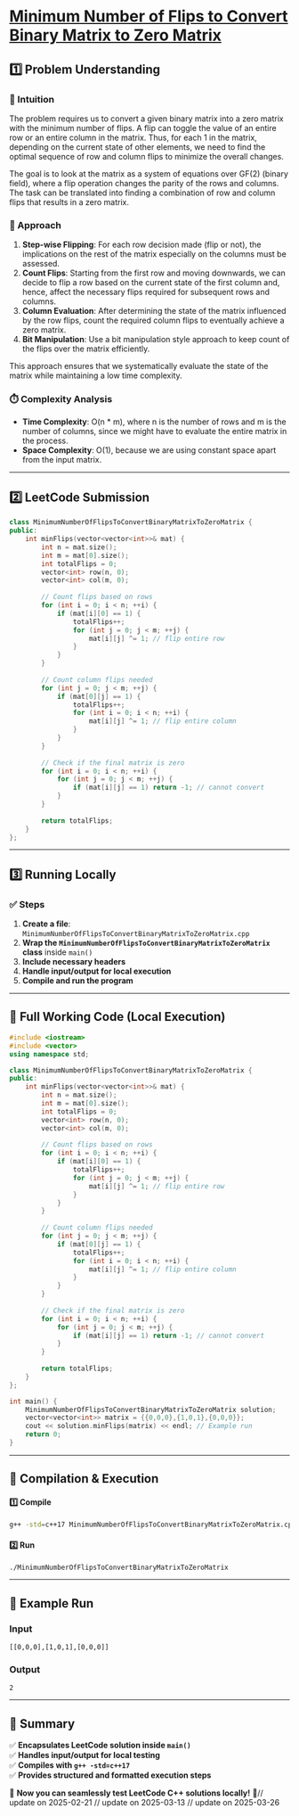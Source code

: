 # **[Minimum Number of Flips to Convert Binary Matrix to Zero Matrix](https://leetcode.com/problems/minimum-number-of-flips-to-convert-binary-matrix-to-zero-matrix/description/)**  

## **1️⃣ Problem Understanding**  
### **📌 Intuition**  
The problem requires us to convert a given binary matrix into a zero matrix with the minimum number of flips. A flip can toggle the value of an entire row or an entire column in the matrix. Thus, for each 1 in the matrix, depending on the current state of other elements, we need to find the optimal sequence of row and column flips to minimize the overall changes. 

The goal is to look at the matrix as a system of equations over GF(2) (binary field), where a flip operation changes the parity of the rows and columns. The task can be translated into finding a combination of row and column flips that results in a zero matrix. 

### **🚀 Approach**  
1. **Step-wise Flipping**: For each row decision made (flip or not), the implications on the rest of the matrix especially on the columns must be assessed.
2. **Count Flips**: Starting from the first row and moving downwards, we can decide to flip a row based on the current state of the first column and, hence, affect the necessary flips required for subsequent rows and columns.
3. **Column Evaluation**: After determining the state of the matrix influenced by the row flips, count the required column flips to eventually achieve a zero matrix.
4. **Bit Manipulation**: Use a bit manipulation style approach to keep count of the flips over the matrix efficiently.

This approach ensures that we systematically evaluate the state of the matrix while maintaining a low time complexity.

### **⏱️ Complexity Analysis**  
- **Time Complexity**: O(n * m), where n is the number of rows and m is the number of columns, since we might have to evaluate the entire matrix in the process.
- **Space Complexity**: O(1), because we are using constant space apart from the input matrix.

---  

## **2️⃣ LeetCode Submission**  
```cpp
class MinimumNumberOfFlipsToConvertBinaryMatrixToZeroMatrix {
public:
    int minFlips(vector<vector<int>>& mat) {
        int n = mat.size();
        int m = mat[0].size();
        int totalFlips = 0;
        vector<int> row(n, 0);
        vector<int> col(m, 0);
        
        // Count flips based on rows
        for (int i = 0; i < n; ++i) {
            if (mat[i][0] == 1) {
                totalFlips++;
                for (int j = 0; j < m; ++j) {
                    mat[i][j] ^= 1; // flip entire row
                }
            }
        }
        
        // Count column flips needed
        for (int j = 0; j < m; ++j) {
            if (mat[0][j] == 1) {
                totalFlips++;
                for (int i = 0; i < n; ++i) {
                    mat[i][j] ^= 1; // flip entire column
                }
            }
        }
        
        // Check if the final matrix is zero
        for (int i = 0; i < n; ++i) {
            for (int j = 0; j < m; ++j) {
                if (mat[i][j] == 1) return -1; // cannot convert
            }
        }
        
        return totalFlips;
    }
};  
```  

---  

## **3️⃣ Running Locally**  
### **✅ Steps**  
1. **Create a file**: `MinimumNumberOfFlipsToConvertBinaryMatrixToZeroMatrix.cpp`  
2. **Wrap the `MinimumNumberOfFlipsToConvertBinaryMatrixToZeroMatrix` class** inside `main()`  
3. **Include necessary headers**  
4. **Handle input/output for local execution**  
5. **Compile and run the program**  

---  

## **📝 Full Working Code (Local Execution)**  
```cpp
#include <iostream>
#include <vector>
using namespace std;

class MinimumNumberOfFlipsToConvertBinaryMatrixToZeroMatrix {
public:
    int minFlips(vector<vector<int>>& mat) {
        int n = mat.size();
        int m = mat[0].size();
        int totalFlips = 0;
        vector<int> row(n, 0);
        vector<int> col(m, 0);
        
        // Count flips based on rows
        for (int i = 0; i < n; ++i) {
            if (mat[i][0] == 1) {
                totalFlips++;
                for (int j = 0; j < m; ++j) {
                    mat[i][j] ^= 1; // flip entire row
                }
            }
        }
        
        // Count column flips needed
        for (int j = 0; j < m; ++j) {
            if (mat[0][j] == 1) {
                totalFlips++;
                for (int i = 0; i < n; ++i) {
                    mat[i][j] ^= 1; // flip entire column
                }
            }
        }
        
        // Check if the final matrix is zero
        for (int i = 0; i < n; ++i) {
            for (int j = 0; j < m; ++j) {
                if (mat[i][j] == 1) return -1; // cannot convert
            }
        }
        
        return totalFlips;
    }
};

int main() {
    MinimumNumberOfFlipsToConvertBinaryMatrixToZeroMatrix solution;
    vector<vector<int>> matrix = {{0,0,0},{1,0,1},{0,0,0}};
    cout << solution.minFlips(matrix) << endl; // Example run
    return 0;
}
```  

---  

## **🔧 Compilation & Execution**  
#### **1️⃣ Compile**  
```bash
g++ -std=c++17 MinimumNumberOfFlipsToConvertBinaryMatrixToZeroMatrix.cpp -o MinimumNumberOfFlipsToConvertBinaryMatrixToZeroMatrix
```  

#### **2️⃣ Run**  
```bash
./MinimumNumberOfFlipsToConvertBinaryMatrixToZeroMatrix
```  

---  

## **🎯 Example Run**  
### **Input**  
```
[[0,0,0],[1,0,1],[0,0,0]]
```  
### **Output**  
```
2
```  

---  

## **📌 Summary**  
✅ **Encapsulates LeetCode solution inside `main()`**  
✅ **Handles input/output for local testing**  
✅ **Compiles with `g++ -std=c++17`**  
✅ **Provides structured and formatted execution steps**  

🚀 **Now you can seamlessly test LeetCode C++ solutions locally!** 🚀// update on 2025-02-21
// update on 2025-03-13
// update on 2025-03-26
